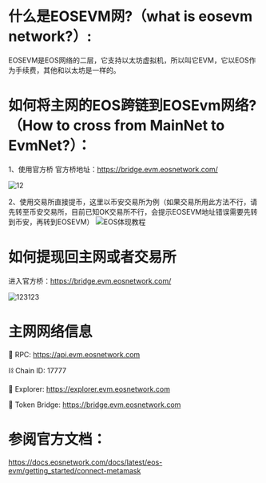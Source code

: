 # 什么是EOSEVM网?（what is eosevm network?）:
EOSEVM是EOS网络的二层，它支持以太坊虚拟机，所以叫它EVM，它以EOS作为手续费，其他和以太坊是一样的。

# 如何将主网的EOS跨链到EOSEvm网络?（How to cross from MainNet to EvmNet?）：

1、使用官方桥
官方桥地址：https://bridge.evm.eosnetwork.com/

![12](https://user-images.githubusercontent.com/97346630/234009651-c2434bcb-63cb-4c08-a06b-4b030064da73.jpg)

2、使用交易所直接提币，这里以币安交易所为例（如果交易所用此方法不行，请先转至币安交易所，目前已知OK交易所不行，会提示EOSEVM地址错误需要先转到币安，再转到EOSEVM）
![EOS体现教程](https://user-images.githubusercontent.com/97346630/232079721-0995ecde-9804-4490-a8e7-c52f4e493838.jpg)


# 如何提现回主网或者交易所

进入官方桥：https://bridge.evm.eosnetwork.com/


![123123](https://user-images.githubusercontent.com/97346630/232201216-6141a67a-3fea-4d9e-852c-d61a67f11423.png)

# 主网网络信息

📱 RPC: https://api.evm.eosnetwork.com 

⛓️ Chain ID: 17777 

🔎 Explorer: https://explorer.evm.eosnetwork.com 

🌉 Token Bridge: https://bridge.evm.eosnetwork.com 

# 参阅官方文档：
https://docs.eosnetwork.com/docs/latest/eos-evm/getting_started/connect-metamask
